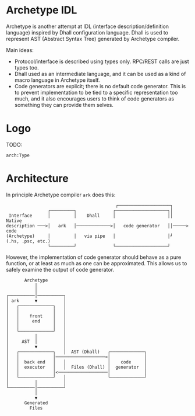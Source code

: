 # Archetype IDL

Archetype is another attempt at IDL (interface description/definition language)
inspired by Dhall configuration language.  Dhall is used to represent AST
(Abstract Syntax Tree) generated by Archetype compiler.

Main ideas:

* Protocol/interface is described using types only.  RPC/REST calls are just
  types too.
* Dhall used as an intermediate language, and it can be used as a kind of macro
  language in Archetype itself.
* Code generators are explicit; there is no default code generator.  This is to
  prevent implementation to be tied to a specific representation too much, and
  it also encourages users to think of code generators as something they can
  provide them selves.


# Logo

TODO:
```
arch:Type
```

# Architecture

In principle Archetype compiler `ark` does this:

```
                                          ┌────────────────────┐
                ┌─────────┐              ┌────────────────────┐│
 Interface      │         │    Dhall     │                    ││        Native
description ───>│   ark   │─────────────>│   code generator   ││─────>   code
(Archetype)     │         │   via pipe   │                    │┘   (.hs, .psc, etc.)
                └─────────┘              └────────────────────┘
```

However, the implementation of code generator should behave as a pure function,
or at least as much as one can be approximated.  This allows us to safely
examine the output of code generator.

```
       Archetype
           │
           │
┌──────────│──────────┐
│ ark      ▼          │
│   ┌─────────────┐   │
│   │             │   │
│   │    front    │   │
│   │     end     │   │
│   │             │   │
│   └─────────────┘   │
│          │          │
│     AST  │          │
│          ▼          │
│   ┌─────────────┐   │  AST (Dhall)   ┌─────────────┐
│   │             │───────────────────>│             │
│   │  back end   │   │                │    code     │
│   │  executor   │   │  Files (Dhall) │  generator  │
│   │             │<───────────────────│             │
│   └─────────────┘   │                └─────────────┘
│          │          │
└──────────│──────────┘
           │
           ▼
       Generated
         Files
```
